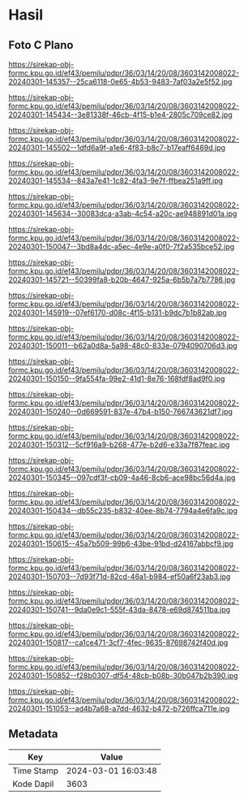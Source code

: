 # Hasil

## Foto C Plano

https://sirekap-obj-formc.kpu.go.id/ef43/pemilu/pdpr/36/03/14/20/08/3603142008022-20240301-145357--25ca6118-0e65-4b53-9483-7af03a2e5f52.jpg

https://sirekap-obj-formc.kpu.go.id/ef43/pemilu/pdpr/36/03/14/20/08/3603142008022-20240301-145434--3e81338f-46cb-4f15-b1e4-2805c709ce82.jpg

https://sirekap-obj-formc.kpu.go.id/ef43/pemilu/pdpr/36/03/14/20/08/3603142008022-20240301-145502--1dfd6a9f-a1e6-4f83-b8c7-b17eaff6469d.jpg

https://sirekap-obj-formc.kpu.go.id/ef43/pemilu/pdpr/36/03/14/20/08/3603142008022-20240301-145534--843a7e41-1c82-4fa3-9e7f-ffbea251a9ff.jpg

https://sirekap-obj-formc.kpu.go.id/ef43/pemilu/pdpr/36/03/14/20/08/3603142008022-20240301-145634--30083dca-a3ab-4c54-a20c-ae948891d01a.jpg

https://sirekap-obj-formc.kpu.go.id/ef43/pemilu/pdpr/36/03/14/20/08/3603142008022-20240301-150047--3bd8a4dc-a5ec-4e9e-a0f0-7f2a535bce52.jpg

https://sirekap-obj-formc.kpu.go.id/ef43/pemilu/pdpr/36/03/14/20/08/3603142008022-20240301-145721--50399fa8-b20b-4647-925a-6b5b7a7b7786.jpg

https://sirekap-obj-formc.kpu.go.id/ef43/pemilu/pdpr/36/03/14/20/08/3603142008022-20240301-145919--07ef6170-d08c-4f15-b131-b9dc7b1b82ab.jpg

https://sirekap-obj-formc.kpu.go.id/ef43/pemilu/pdpr/36/03/14/20/08/3603142008022-20240301-150011--b62a0d8a-5a98-48c0-833e-0794090706d3.jpg

https://sirekap-obj-formc.kpu.go.id/ef43/pemilu/pdpr/36/03/14/20/08/3603142008022-20240301-150150--9fa554fa-99e2-41d1-8e76-168fdf8ad9f0.jpg

https://sirekap-obj-formc.kpu.go.id/ef43/pemilu/pdpr/36/03/14/20/08/3603142008022-20240301-150240--0d669591-837e-47b4-b150-766743621df7.jpg

https://sirekap-obj-formc.kpu.go.id/ef43/pemilu/pdpr/36/03/14/20/08/3603142008022-20240301-150312--5cf916a9-b268-477e-b2d6-e33a7f87feac.jpg

https://sirekap-obj-formc.kpu.go.id/ef43/pemilu/pdpr/36/03/14/20/08/3603142008022-20240301-150345--097cdf3f-cb09-4a46-8cb6-ace98bc56d4a.jpg

https://sirekap-obj-formc.kpu.go.id/ef43/pemilu/pdpr/36/03/14/20/08/3603142008022-20240301-150434--db55c235-b832-40ee-8b74-7794a4e6fa9c.jpg

https://sirekap-obj-formc.kpu.go.id/ef43/pemilu/pdpr/36/03/14/20/08/3603142008022-20240301-150615--45a7b509-99b6-43be-91bd-d24167abbcf9.jpg

https://sirekap-obj-formc.kpu.go.id/ef43/pemilu/pdpr/36/03/14/20/08/3603142008022-20240301-150703--7d93f71d-82cd-46a1-b984-ef50a6f23ab3.jpg

https://sirekap-obj-formc.kpu.go.id/ef43/pemilu/pdpr/36/03/14/20/08/3603142008022-20240301-150741--9da0e9c1-555f-43da-8478-e69d874511ba.jpg

https://sirekap-obj-formc.kpu.go.id/ef43/pemilu/pdpr/36/03/14/20/08/3603142008022-20240301-150817--ca1ce471-3cf7-4fec-9635-87698742f40d.jpg

https://sirekap-obj-formc.kpu.go.id/ef43/pemilu/pdpr/36/03/14/20/08/3603142008022-20240301-150852--f28b0307-df54-48cb-b08b-30b047b2b390.jpg

https://sirekap-obj-formc.kpu.go.id/ef43/pemilu/pdpr/36/03/14/20/08/3603142008022-20240301-151053--ad4b7a68-a7dd-4632-b472-b726ffca711e.jpg


## Metadata

| Key        | Value               |
| ---------- | ------------------- |
| Time Stamp | 2024-03-01 16:03:48 |
| Kode Dapil | 3603                |



